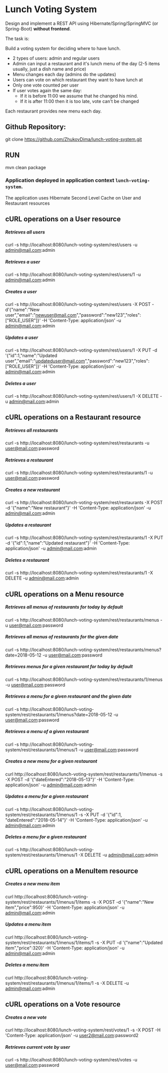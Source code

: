 # Lunch Voting System

Design and implement a REST API using Hibernate/Spring/SpringMVC (or Spring-Boot) **without frontend**.

The task is:

Build a voting system for deciding where to have lunch.

 * 2 types of users: admin and regular users
 * Admin can input a restaurant and it's lunch menu of the day (2-5 items usually, just a dish name and price)
 * Menu changes each day (admins do the updates)
 * Users can vote on which restaurant they want to have lunch at
 * Only one vote counted per user
 * If user votes again the same day:
    - If it is before 11:00 we assume that he changed his mind.
    - If it is after 11:00 then it is too late, vote can't be changed

Each restaurant provides new menu each day.

## Github Repository:
git clone https://github.com/ZhukovDima/lunch-voting-system.git

## RUN
mvn clean package

### Application deployed in application context `lunch-voting-system`.

The application uses Hibernate Second Level Cache on User and Restaurant resources

## cURL operations on a User resource
##### Retrieves all users
curl -s http://localhost:8080/lunch-voting-system/rest/users -u admin@mail.com:admin
##### Retrieves a user
curl -s http://localhost:8080/lunch-voting-system/rest/users/1 -u admin@mail.com:admin
##### Creates a user
curl -s http://localhost:8080/lunch-voting-system/rest/users -X POST -d'{"name":"New user","email":"newuser@mail.com","password":"new123","roles":["ROLE_USER"]}' -H 'Content-Type: application/json' -u admin@mail.com:admin
##### Updates a user
curl -s http://localhost:8080/lunch-voting-system/rest/users/1 -X PUT -d '{"id":1,"name":"Updated user","email":"updateduser@mail.com","password":"new123","roles":["ROLE_USER"]}' -H 'Content-Type: application/json' -u admin@mail.com:admin
##### Deletes a user
curl -s http://localhost:8080/lunch-voting-system/rest/users/1 -X DELETE -u admin@mail.com:admin

## cURL operations on a Restaurant resource
##### Retrieves all restaurants
curl -s http://localhost:8080/lunch-voting-system/rest/restaurants -u user@mail.com:password
##### Retrieves a restaurant
curl -s http://localhost:8080/lunch-voting-system/rest/restaurants/1 -u user@mail.com:password
##### Creates a new restaurant
curl -s http://localhost:8080/lunch-voting-system/rest/restaurants -X POST -d '{"name":"New restaurant"}' -H 'Content-Type: application/json' -u admin@mail.com:admin
##### Updates a restaurant
curl -s http://localhost:8080/lunch-voting-system/rest/restaurants/1 -X PUT -d '{"id":1,"name":"Updated restaurant"}' -H 'Content-Type: application/json' -u admin@mail.com:admin
##### Deletes a restaurant
curl -s http://localhost:8080/lunch-voting-system/rest/restaurants/1 -X DELETE -u admin@mail.com:admin

## cURL operations on a Menu resource 
##### Retrieves all menus of restaurants for today by default
curl -s http://localhost:8080/lunch-voting-system/rest/restaurants/menus -u user@mail.com:password
##### Retrieves all menus of restaurants for the given date
curl -s http://localhost:8080/lunch-voting-system/rest/restaurants/menus?date=2018-05-12 -u user@mail.com:password
##### Retrieves menus for a given restaurant for today by default
curl -s http://localhost:8080/lunch-voting-system/rest/restaurants/1/menus -u user@mail.com:password
##### Retrieves a menu for a given restaurant and the given date
curl -s http://localhost:8080/lunch-voting-system/rest/restaurants/1/menus?date=2018-05-12 -u user@mail.com:password
##### Retrieves a menu of a given restaurant
curl -s http://localhost:8080/lunch-voting-system/rest/restaurants/1/menus/1 -u user@mail.com:password
##### Creates a new menu for a given restaurant
curl http://localhost:8080/lunch-voting-system/rest/restaurants/1/menus -s -X POST -d '{"dateEntered":"2018-05-13"}' -H 'Content-Type: application/json' -u admin@mail.com:admin
##### Updates a menu for a given restaurant
curl -s http://localhost:8080/lunch-voting-system/rest/restaurants/1/menus/1 -s -X PUT -d '{"id":1, "dateEntered":"2018-05-14"}' -H 'Content-Type: application/json' -u admin@mail.com:admin
##### Deletes a menu for a given restaurant
curl -s http://localhost:8080/lunch-voting-system/rest/restaurants/1/menus/1 -X DELETE -u admin@mail.com:admin

## cURL operations on a MenuItem resource 
##### Creates a new menu item
curl http://localhost:8080/lunch-voting-system/rest/restaurants/1/menus/1/items -s -X POST -d '{"name":"New item","price":950}' -H 'Content-Type: application/json' -u admin@mail.com:admin
##### Updates a menu item
curl http://localhost:8080/lunch-voting-system/rest/restaurants/1/menus/1/items/1 -s -X PUT -d '{"name":"Updated item","price":320}' -H 'Content-Type: application/json' -u admin@mail.com:admin
##### Deletes a menu item
curl http://localhost:8080/lunch-voting-system/rest/restaurants/1/menus/1/items/1 -s -X DELETE -u admin@mail.com:admin

## cURL operations on a Vote resource
##### Creates a new vote
curl http://localhost:8080/lunch-voting-system/rest/votes/1 -s -X POST -H 'Content-Type: application/json' -u user2@mail.com:password2
##### Retrieves current vote by user
curl -s http://localhost:8080/lunch-voting-system/rest/votes -u user@mail.com:password